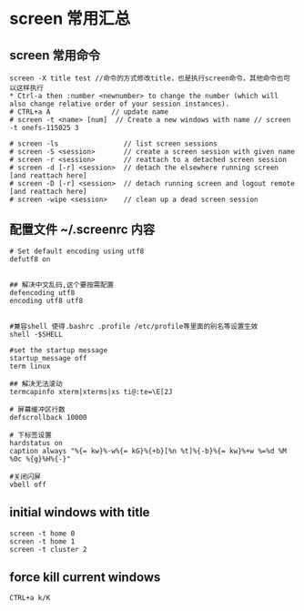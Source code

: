 # screen 常用汇总

## screen 常用命令

	screen -X title test //命令的方式修改title，也是执行screen命令，其他命令也可以这样执行
	* Ctrl-a then :number <newnumber> to change the number (which will also change relative order of your session instances).
	# CTRL+a A               // update name
	# screen -t <name> [num]  // Create a new windows with name // screen -t onefs-115025 3

	# screen -ls                // list screen sessions
	# screen -S <session>       // create a screen session with given name
	# screen -r <session>       // reattach to a detached screen session
	# screen -d [-r] <session>  // detach the elsewhere running screen [and reattach here]
	# screen -D [-r] <session>  // detach running screen and logout remote [and reattach here]
	# screen -wipe <session>    // clean up a dead screen session


## 配置文件 ~/.screenrc 内容
	# Set default encoding using utf8
	defutf8 on


	## 解决中文乱码,这个要按需配置
	defencoding utf8
	encoding utf8 utf8


	#兼容shell 使得.bashrc .profile /etc/profile等里面的别名等设置生效
	shell -$SHELL

	#set the startup message
	startup_message off
	term linux

	## 解决无法滚动
	termcapinfo xterm|xterms|xs ti@:te=\E[2J

	# 屏幕缓冲区行数
	defscrollback 10000

	# 下标签设置
	hardstatus on
	caption always "%{= kw}%-w%{= kG}%{+b}[%n %t]%{-b}%{= kw}%+w %=%d %M %0c %{g}%H%{-}"

	#关闭闪屏
	vbell off

## initial windows with title
	screen -t home 0
	screen -t home 1
	screen -t cluster 2

## force kill current windows
	CTRL+a k/K
